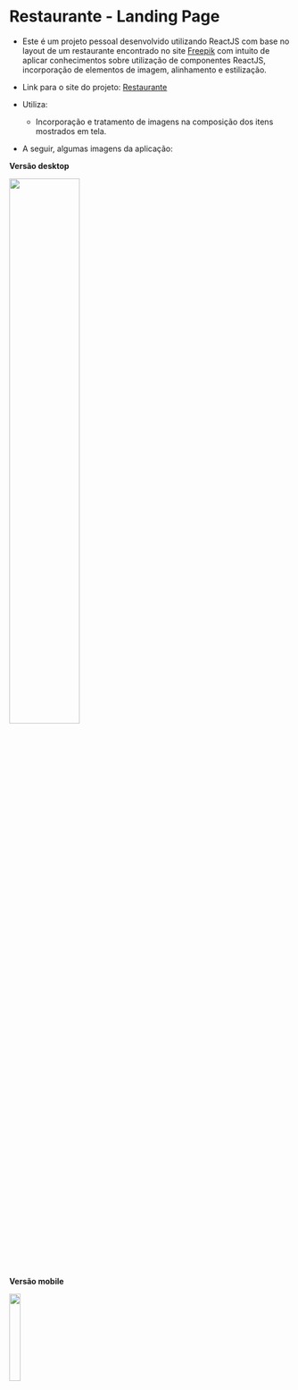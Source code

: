 # Restaurante - Landing Page

- Este é um projeto pessoal desenvolvido utilizando ReactJS com base no layout de um restaurante encontrado no site [Freepik]([https://www.frontendmentor.io/challenges/dictionary-web-app-h5wwnyuKFL](https://www.freepik.com/free-psd/restaurant-landing-page-template_7436705.htm))  com intuito de aplicar conhecimentos sobre utilização de componentes ReactJS, incorporação de elementos de imagem, alinhamento e estilização.

- Link para o site do projeto: [Restaurante](https://itsimoes.github.io/restaurante-01/)

- Utiliza:
  - Incorporação e tratamento de imagens na composição dos itens mostrados em tela.  
   
- A seguir, algumas imagens da aplicação: 

<b>Versão desktop</b>

<img src="https://user-images.githubusercontent.com/7232098/289972464-12d25f9b-3db0-44a6-8fb9-40688a7c4843.png" width="50%" />

<b>Versão mobile</b>

<img src="https://user-images.githubusercontent.com/7232098/289880501-5bf02898-8265-480f-9391-878b3ed97b3d.png" width="20%" />
